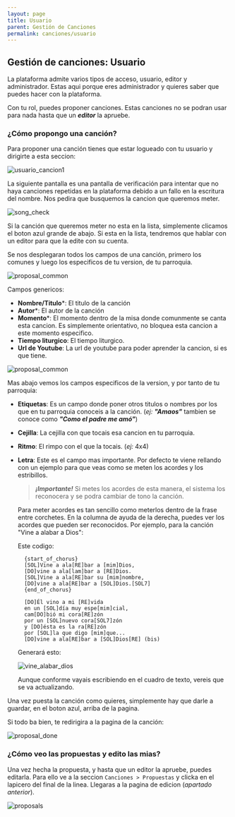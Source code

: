 ```yaml
---
layout: page
title: Usuario
parent: Gestión de Canciones
permalink: canciones/usuario
---
```

## Gestión de canciones: Usuario
La plataforma admite varios tipos de acceso, usuario, editor y administrador. Estas aqui porque eres administrador y quieres saber que puedes hacer con la plataforma. 

Con tu rol, puedes proponer canciones. Estas canciones no se podran usar para nada hasta que un __*editor*__ la apruebe.

### ¿Cómo propongo una canción?
Para proponer una canción tienes que estar logueado con tu usuario y dirigirte a esta seccion:

![usuario_cancion1](images/proposal_start.png)

La siguiente pantalla es una pantalla de verificación para intentar que no haya canciones repetidas en la plataforma debido a un fallo en la escritura del nombre. Nos pedira que busquemos la cancion que queremos meter. 

![song_check](images/song_check_not_exist.png)

Si la canción que queremos meter no esta en la lista, simplemente clicamos el boton azul grande de abajo. Si esta en la lista, tendremos que hablar con un editor para que la edite con su cuenta.

Se nos desplegaran todos los campos de una canción, primero los comunes y luego los especificos de tu version, de tu parroquia.

![proposal_common](images/proposal_common_part.png)

Campos genericos:
- **Nombre/Titulo***: El titulo de la canción
- **Autor***: El autor de la canción
- **Momento***: El momento dentro de la misa donde comunmente se canta esta cancion. Es simplemente orientativo, no bloquea esta cancion a este momento especifico.
- **Tiempo liturgico**: El tiempo liturgico.
- **Url de Youtube**: La url de youtube para poder aprender la cancion, si es que tiene.

![proposal_common](images/song_version_part.png)

Mas abajo vemos los campos especificos de la version, y por tanto de tu parroquia:
- **Etiquetas**: Es un campo donde poner otros titulos o nombres por los que en tu parroquia conoceis a la canción. (_ej:_ _**"Amaos"**_ tambien se conoce como _**"Como el padre me amó"**_)
- **Cejilla**: La cejilla con que tocais esa cancion en tu parroquia.
- **Ritmo**: El rimpo con el que la tocais. (_ej:_ 4x4)
- **Letra**: Este es el campo mas importante. Por defecto te viene rellando con un ejemplo para que veas como se meten los acordes y los estribillos.

  > _**¡Importante!**_ Si metes los acordes de esta manera, el sistema los reconocera y se podra cambiar de tono la canción.
  
  Para meter acordes es tan sencillo como meterlos dentro de la frase entre corchetes. En la columna de ayuda de la derecha, puedes ver los acordes que pueden ser reconocidos. Por ejemplo, para la canción "Vine a alabar a Dios":

  Este codigo:

  ```
    {start_of_chorus}
    [SOL]Vine a ala[RE]bar a [mim]Dios,
    [DO]vine a ala[lam]bar a [RE]Dios.
    [SOL]Vine a ala[RE]bar su [mim]nombre,
    [DO]vine a ala[RE]bar a [SOL]Dios.[SOL7]
    {end_of_chorus}

    [DO]Él vino a mi [RE]vida
    en un [SOL]día muy espe[mim]cial,
    cam[DO]bió mi cora[RE]zón
    por un [SOL]nuevo cora[SOL7]zón
    y [DO]ésta es la ra[RE]zón
    por [SOL]la que digo [mim]que...
    [DO]vine a ala[RE]bar a [SOL]Dios[RE] (bis)
  ```

  Generará esto:

  ![vine_alabar_dios](images/vine_alabar_dios.PNG)

  Aunque conforme vayais escribiendo en el cuadro de texto, vereis que se va actualizando.

Una vez puesta la canción como quieres, simplemente hay que darle a guardar, en el boton azul, arriba de la pagina.

Si todo ba bien, te redirigira a la pagina de la canción:

![proposal_done](images/proposal_done.PNG)

### ¿Cómo veo las propuestas y edito las mias?

Una vez hecha la propuesta, y hasta que un editor la apruebe, puedes editarla. Para ello ve a la seccion `Canciones > Propuestas` y clicka en el lapicero del final de la linea. Llegaras a la pagina de edicion (_apartado anterior_).

![proposals](images/proposal_edit_start.png)


